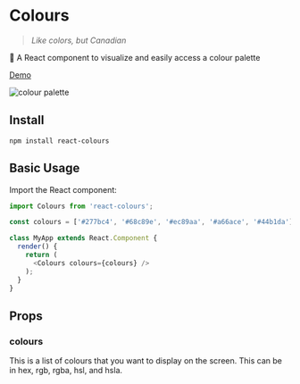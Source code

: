 
# Colours 
> *Like colors, but Canadian*

:art: A React component to visualize and easily access a colour palette

[Demo](https://zackharley.github.io/react-colours/)

![colour palette](http://i.imgur.com/jL8ZeWG.png)

## Install

```
npm install react-colours
```

## Basic Usage

Import the React component:

```js
import Colours from 'react-colours';

const colours = ['#277bc4', '#68c89e', '#ec89aa', '#a66ace', '#44b1da'];

class MyApp extends React.Component {
  render() {
    return (
      <Colours colours={colours} />
    );
  }
}
```

## Props

### colours

This is a list of colours that you want to display on the screen. This can be in hex, rgb, rgba, hsl, and hsla.
